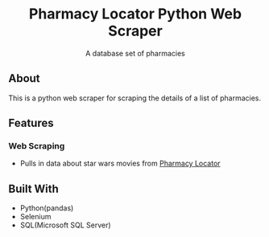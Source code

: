 <div align="center">
  <h1>Pharmacy Locator Python Web Scraper</h1>
  <p>A database set of pharmacies</p>
</div>

## About
This is a python web scraper for scraping the details of a list of pharmacies.

## Features

### Web Scraping
* Pulls in data about star wars movies from [Pharmacy Locator]([https://swapi.dev/](https://ncpa.org/pharmacy-locator)https://ncpa.org/pharmacy-locator)

## Built With

* Python(pandas)
* Selenium
* SQL(Microsoft SQL Server)
